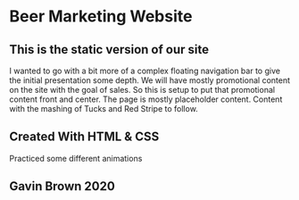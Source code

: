 # Beer Marketing Website

## This is the static version of our site 
I wanted to go with a bit more of a complex floating navigation bar to give the initial presentation some depth.
We will have mostly promotional content on the site with the goal of sales. So this is setup to put that promotional content front and center. The page is mostly placeholder content. Content with the mashing of Tucks and Red Stripe to follow.

## Created With HTML & CSS
Practiced some different animations
## Gavin Brown 2020
